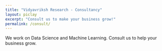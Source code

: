 ```yaml
---
title: "Vidyavriksh Research - Consultancy"
layout: piclay
excerpt: "Consult us to make your business grow!"
permalink: /consult/
---
```


We work on Data Science and Machine Learning. Consult us to help your business grow. 


